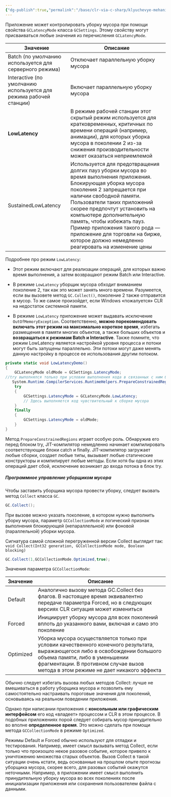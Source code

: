 ```yaml
---
{"dg-publish":true,"permalink":"/base/clr-via-c-sharp/klyuchevye-mehanizmy/kontrol-uborki-musora/"}
---
```



Приложение может контролировать уборку мусора при помощи свойства `GCLatencyMode` класса `GCSettings`. Этому свойству могут присваиваться любые значения из перечисления `GCLatencyMode`.

| Значение                                                           | Описание                                                                                                                                                                                                                                                                                                                                                                                                                 |
| ------------------------------------------------------------------ | ------------------------------------------------------------------------------------------------------------------------------------------------------------------------------------------------------------------------------------------------------------------------------------------------------------------------------------------------------------------------------------------------------------------------ |
| Batch (по умолчанию используется для серверного режима)            | Отключает параллельную уборку мусора                                                                                                                                                                                                                                                                                                                                                                                     |
| Interactive (по умолчанию используется для режима рабочей станции) | Включает параллельную уборку мусора                                                                                                                                                                                                                                                                                                                                                                                      |
| **LowLatency**                                                         | В режиме рабочей станции этот скрытый режим используется для кратковременных, критичных по времени операций (например, анимации), для которых уборка мусора в поколении 2 из-за снижения производительности может оказаться неприемлемой                                                                                                                                                                                 |
| SustainedLowLatency                                                | Используется для предотвращения долгих пауз уборки мусора во время выполнения приложения. Блокирующая уборка мусора поколения 2 запрещается при наличии свободной памяти. Пользователи таких приложений скорее предпочтут установить на компьютере дополнительную память, чтобы избежать пауз. Пример приложения такого рода — приложение для торговли на бирже, которое должно немедленно реагировать на изменение цены |



Подробнее про режим `LowLatency`:
- Этот режим включают для реализации операций, для которых важно время выполнения, а затем возвращают режим Batch или Interactive. 

- В режиме `LowLatency` уборщик мусора обходит вниманием поколение 2, так как это может занять много времени. Разумеется, если вы вызовете метод `GC.Collect()`, поколение 2 также отправится в мусор. То же самое произойдет, если Windows «пожалуется» CLR на недостаток системной памяти. 

- В режиме `LowLatency` приложение может выдавать исключение `OutOfMemoryException`. Соответственно, **можно порекомендовать включать этот режим на максимально короткое время**, избегать размещения в памяти многих объектов, а также больших объектов и **возвращаться к режимам Batch и Interactive**. Также помните, что режим LowLatency является настройкой уровня процесса и потоки могут быть запущены параллельно. Эти потоки могут даже менять данную настройку в процессе ее использования другим потоком.

```csharp
private static void LowLatencyDemo()
{
	GCLatencyMode oldMode = GCSettings.LatencyMode;
//try выполнялся только при условии выполнения кода в связанных с ним блоках catch и finally.
   System.Runtime.CompilerServices.RuntimeHelpers.PrepareConstrainedRegions();
	try
	{
		GCSettings.LatencyMode = GCLatencyMode.LowLatency;
		// Здесь выполняется код чувствительный к сборке мусора
	}
	finally
	{
		GCSettings.LatencyMode = oldMode;
	}
}
```
Метод `PrepareConstrainedRegions` играет особую роль. Обнаружив его перед блоком try, JIT-компилятор немедленно начинает компилировать соответствующие блоки catch и finally. JIT-компилятор загружает любые сборки, создает любые типы, вызывает любые статические конструкторы и компилирует любые методы. Если хотя бы одна из этих операций дает сбой, исключение возникает до входа потока в блок try.

##### Программное управление уборщиком мусора

Чтобы заставить уборщика мусора провести уборку, следует вызвать метод `Collect` класса `GC`. 
```csharp
GC.Collect();
```
При вызове можно указать поколение, в котором нужно выполнить уборку мусора, параметр `GCCollectionMode` и логический признак выполнения блокирующей (непараллельной) или фоновой (параллельной) уборки мусора. 

Сигнатура самой сложной перегруженной версии Collect выглядит так:
`void Collect(Int32 generation, GCCollectionMode mode, Boolean blocking)`

```csharp
GC.Collect(1,GCCollectionMode.Optimized,true);
```

Значения параметра `GCCollectionMode`:

| Значение  | Описание |
| --------- | -------- |
| Default   | Аналогично вызову метода GC.Collect без флагов. В настоящее время эквивалентно передаче параметра Forced, но в следующих версиях CLR ситуация может измениться         |
| Forced    | Инициирует уборку мусора для всех поколений вплоть до указанного вами, включая и само это поколение         |
| Optimized | Уборка мусора осуществляется только при условии качественного конечного результата, выражающегося либо в освобождении большого объема памяти, либо в уменьшении фрагментации. В противном случае вызов метода в этом режиме не дает никакого эффекта         |


Обычно следует избегать вызова любых методов Collect: лучше не вмешиваться в работу уборщика мусора и позволить ему самостоятельно настраивать пороговые значения для поколений, основываясь на реальном поведении приложения. 

Однако при написании приложения с **консольным или графическим интерфейсом** его код «владеет» процессом и CLR в этом процессе. В подобных приложениях порой следует собирать мусор принудительно во вполне **определенное время**. Это можно сделать при помощи метода `GCCollectionMode` в режиме `Optimized`. 

Режимы Default и Forced обычно используют для отладки и тестирования. Например, имеет смысл вызывать метод Collect, если только что произошло некое разовое событие, которое привело к уничтожению множества старых объектов. Вызов Collect в такой ситуации очень кстати, ведь основанные на прошлом опыте прогнозы уборщика мусора, скорее всего, для разовых событий окажутся неточными. Например, в приложении имеет смысл выполнить принудительную уборку мусора во всех поколениях после инициализации приложения или сохранения пользователем файла с данными. 



